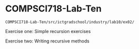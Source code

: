 # COMPSCI718-Lab-Ten

``COMPSCI718-Lab-Ten/src/ictgradschool/industry/lab10/ex02/``

Exercise one: Simple recursion exercises

Exercise two: Writing recursive methods
